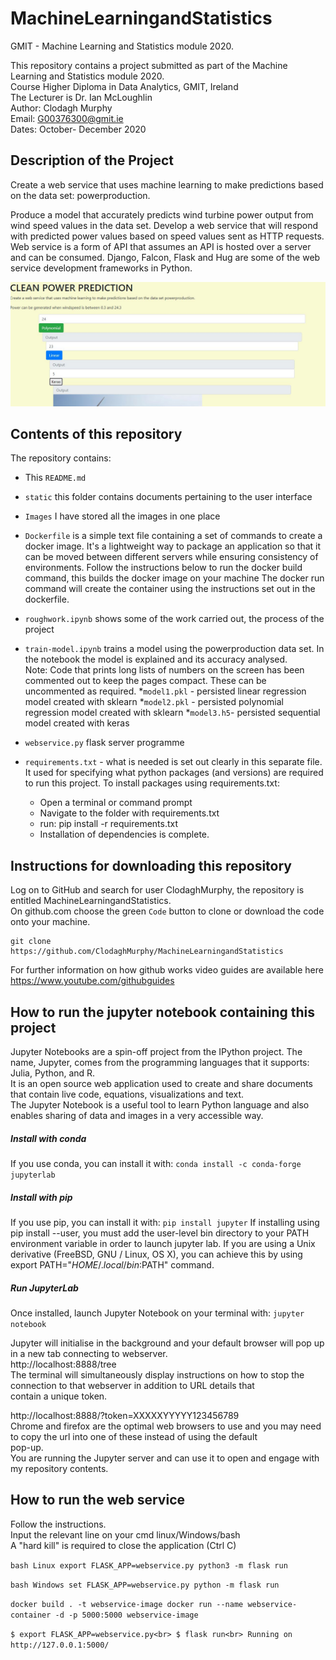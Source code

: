 # MachineLearningandStatistics
GMIT - Machine Learning and Statistics module 2020. <br>


This repository contains a project submitted as part of the Machine Learning and Statistics module 2020.<br>
Course Higher Diploma in Data Analytics, GMIT, Ireland<br>
The Lecturer is Dr. Ian McLoughlin<br>
Author: Clodagh Murphy<br>
Email: G00376300@gmit.ie<br>
Dates: October- December 2020<br>

## Description of the Project
Create a web service that uses machine learning to make predictions based on the data set: powerproduction. 

Produce a model that accurately predicts wind turbine power output from wind speed values in the data set. 
Develop a web service that will respond with predicted power values based on speed values sent as HTTP requests.
Web service is a form of API that assumes an API is hosted over a server and can be consumed.
Django, Falcon, Flask and Hug are some of the web service development frameworks in Python.

![](./Images/GUI.jpg)

## Contents of this repository
The repository contains:
* This `README.md` 
* `static` this folder contains documents pertaining to the user interface
* `Images` I have stored all the images in one place
* `Dockerfile` is a simple text file containing a set of commands to create a docker image.
   It's a lightweight way to package an application so that it can be moved between different servers while ensuring consistency of environments.
   Follow the instructions below to run the docker build command, this builds the docker image on your machine
   The docker run command will create the container using the instructions set out in the dockerfile.
* `roughwork.ipynb` shows some of the work carried out, the process of the project
* `train-model.ipynb` trains a model using the powerproduction data set. In the notebook the model is explained and its accuracy analysed.<br>
Note: Code that prints long lists of numbers on the screen has been commented out to keep the pages compact.
These can be uncommented as required.
*`model1.pkl` - persisted linear regression model created with sklearn
*`model2.pkl` - persisted polynomial regression model created with sklearn
*`model3.h5`- persisted sequential model created with keras  
* `webservice.py` flask server programme
* `requirements.txt` - what is needed is set out clearly in this separate file. 
It used for specifying what python packages (and versions) are required to run this project. 
To install packages using requirements.txt:

    - Open a terminal or command prompt<br>
    - Navigate to the folder with requirements.txt<br>
    - run: pip install -r requirements.txt<br>
    - Installation of dependencies is complete.<br>
    

## Instructions for downloading this repository
Log on to GitHub and search for user ClodaghMurphy, the repository is entitled MachineLearningandStatistics.<br>
On github.com choose the green `Code` button to clone or download the code onto your machine.<br>
```
git clone https://github.com/ClodaghMurphy/MachineLearningandStatistics
```
For further information on how github works video guides are available here https://www.youtube.com/githubguides<br>

## How to run the jupyter notebook containing this project 
Jupyter Notebooks are a spin-off project from the IPython project. The name, Jupyter, comes from the programming languages that it supports: Julia, Python, and R.<br>
It is an open source web application used to create and share documents that contain live code, equations, visualizations and text.<br>
The Jupyter Notebook is a useful tool to learn Python language and also enables sharing of data and images in a very accessible way.<br>

##### Install with conda
If you use conda, you can install it with:
`conda install -c conda-forge jupyterlab`
##### Install with pip
If you use pip, you can install it with:
`pip install jupyter`
If installing using pip install --user, you must add the user-level bin directory to your PATH environment variable in order to launch jupyter lab. If you are using a Unix derivative (FreeBSD, GNU / Linux, OS X), you can achieve this by using export PATH="$HOME/.local/bin:$PATH" command.

##### Run JupyterLab
Once installed, launch Jupyter Notebook on your terminal with:
`jupyter notebook`


Jupyter will initialise in the background and your default browser will pop up in a new tab connecting to webserver.<br> http://localhost:8888/tree<br>
The terminal will simultaneously display instructions on how to stop the connection to that webserver in addition to URL details that <br>contain a unique token.<br>

http://localhost:8888/?token=XXXXXYYYYY123456789<br>
Chrome and firefox are the optimal web browsers to use and you may need to copy the url into one of these instead of using the default<br> pop-up.<br>
You are running the Jupyter server and can use it to open and engage with my repository contents.<br>



## How to run the web service

Follow the instructions.<br>
Input the relevant line on your cmd linux/Windows/bash<br>
A "hard kill" is required to close the application (Ctrl C)<br>

`bash Linux
export FLASK_APP=webservice.py
python3 -m flask run`


`bash Windows
set FLASK_APP=webservice.py
python -m flask run`


`docker build . -t webservice-image
docker run --name webservice-container -d -p 5000:5000 webservice-image`

`$ export FLASK_APP=webservice.py<br>
$ flask run<br>
Running on http://127.0.0.1:5000/`


